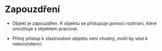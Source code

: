 # Zapouzdření

- Objekt je zapouzdřen. K objektu se přistupuje pomocí rozhraní, které umožňuje s objektem pracovat.

- Přímý přístup k vlastnostem objektu není vhodný, mohl by vést k nekonzistenci.